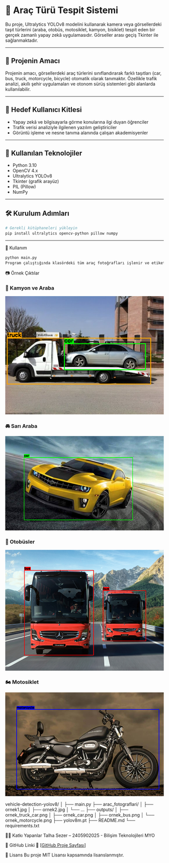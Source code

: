 # 🚗 Araç Türü Tespit Sistemi

Bu proje, Ultralytics YOLOv8 modelini kullanarak kamera veya görsellerdeki taşıt türlerini (araba, otobüs, motosiklet, kamyon, bisiklet) tespit eden bir gerçek zamanlı yapay zekâ uygulamasıdır. Görseller arası geçiş Tkinter ile sağlanmaktadır.

---

## 🎯 Projenin Amacı

Projenin amacı, görsellerdeki araç türlerini sınıflandırarak farklı taşıtları (car, bus, truck, motorcycle, bicycle) otomatik olarak tanımaktır. Özellikle trafik analizi, akıllı şehir uygulamaları ve otonom sürüş sistemleri gibi alanlarda kullanılabilir.

---

## 👥 Hedef Kullanıcı Kitlesi

- Yapay zekâ ve bilgisayarla görme konularına ilgi duyan öğrenciler  
- Trafik verisi analiziyle ilgilenen yazılım geliştiriciler  
- Görüntü işleme ve nesne tanıma alanında çalışan akademisyenler

---

## 🧰 Kullanılan Teknolojiler

- Python 3.10  
- OpenCV 4.x  
- Ultralytics YOLOv8  
- Tkinter (grafik arayüz)  
- PIL (Pillow)  
- NumPy

---

## 🛠️ Kurulum Adımları

```bash
# Gerekli kütüphaneleri yükleyin
pip install ultralytics opencv-python pillow numpy
```
---
🚀 Kullanım

```bash
python main.py
Program çalıştığında klasördeki tüm araç fotoğrafları işlenir ve etiketlenmiş görüntüler, Tkinter arayüzü ile sırayla gösterilir. Kullanıcı ileri ve geri düğmeleri ile geçiş yapabilir.
```
📷 Örnek Çıktılar

### 🚛 Kamyon ve Araba
![Çıktı - Truck & Car](arac_fotograflari/kamyonaraba.jpg)

### 🚘 Sarı Araba
![Çıktı - Car](arac_fotograflari/araba.png)

### 🚌 Otobüsler
![Çıktı - Bus](arac_fotograflari/bus.png)

### 🏍️ Motosiklet
![Çıktı - Motorcycle](arac_fotograflari/motor.png)

vehicle-detection-yolov8/
│
├── main.py
├── arac_fotograflari/
│   ├── ornek1.jpg
│   ├── ornek2.jpg
│   └── ...
├── outputs/
│   ├── ornek_truck_car.png
│   ├── ornek_car.png
│   ├── ornek_bus.png
│   └── ornek_motorcycle.png
├── yolov8m.pt
├── README.md
└── requirements.txt


🧑‍💻 Katkı Yapanlar
Talha Sezer – 2405902025 - Bilişim Teknolojileri MYO

🔗 GitHub Linki
📎 [[GitHub Proje Sayfası](https://github.com/TalhaSezer06/AracTuruTespiti/tree/main)]

📄 Lisans
Bu proje MIT Lisansı kapsamında lisanslanmıştır.
